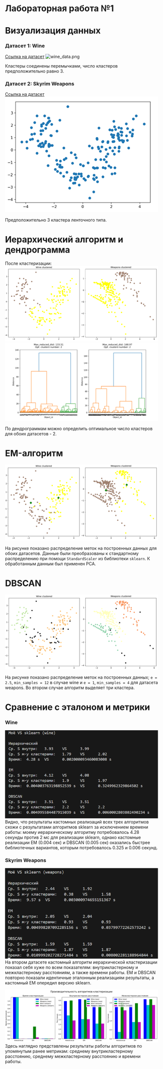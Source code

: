 # Лабораторная работа №1

# Визуализация данных
### Датасет 1: Wine

[Ссылка на датасет](https://www.kaggle.com/datasets/harrywang/wine-dataset-for-clustering)
![wine_data.png](.images/wine_data.png)

Кластеры соединены перемычками, число кластеров предположительно равно 3.

### Датасет 2: Skyrim Weapons 
[Ссылка на датасет](https://www.kaggle.com/datasets/elmartini/skyrim-weapons-dataset)
![weapons_data.png](./images/wine_data.png)

Предположительно 3 кластера ленточного типа.

# Иерархический алгоритм и дендрограмма
После кластеризации:
![hierarchy.png](./images/hierarchy.png)
![dendro.png](./images/dendro.png)

По дендрограммам можно определить оптимальное число кластеров для обоих датасетов - 2.

# EM-алгоритм
![em.png](./images/em.png)

На рисунке показано распределение меток на построенных данных для обоих датасетов. Данные были преобразованы к стандартному распределению при помощи `StandardScaler` из библиотеки `sklearn`. К обработанным данным был применен PCA.

# DBSCAN

![dbscan.png](./images/dbscan.png)

На рисунке показано распределение меток на построенных данных; `e = 2.5`, `min_samples = 12` в случае wine и `e = 1`, `min_samples = 4` для датасета weapons. Во втором случае алгоритм выделяет три кластера.

# Сравнение с эталоном и метрики
### Wine
![metrics1.png](./images/metrics1.png)
Видно, что результаты кастомных реализаций всех трех алгоритмов схожи с результатами алгоритмов sklearn за исключением времени работы: моему иерархическому алгоритму потребовалось 4.28 секунды против 2 мс для реализации sklearn, однако кастомные реализации EM (0.004 сек) и DBSCAN (0.005 сек) оказались быстрее библиотечных вариантов, которым потребовалось 0.325 и 0.006 секунд.

### Skyrim Weapons
![metrics2.png](./images/metrics2.png)
На втором датасете кастомный алгоритм иерархической кластеризации показал себя хуже по всем показателям: внутрикластерному и межкластерному расстояниям, а также времени работы. EM и DBSCAN повторно показали идентичные эталонным реализациям результаты, а кастомный EM опередил версию sklearn.

![metrics3.png](./images/metrics3.png)
Здесь наглядно представлены результаты работы алгоритмов по упомянутым ранее метрикам: среднему внутрикластерному расстоянию, среднему межкластерному расстоянию и времени работы.
